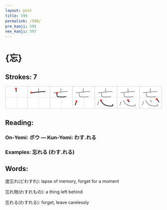 ```yaml
---
layout: post
title: 596
permalink: /596/
pre_kanji: 595
nex_kanji: 597
---
```


# {忘}

## Strokes: 7

<div class="stroke"><img src="../images/E5BF98.png" /></div>

## Reading:

### On-Yomi: ボウ &mdash; Kun-Yomi: わす.れる

### Examples: 忘れる (わす.れる)

## Words:

度忘れ(どわすれ): lapse of memory, forget for a moment

忘れ物(わすれもの): a thing left behind

忘れる(わすれる): forget, leave carelessly
